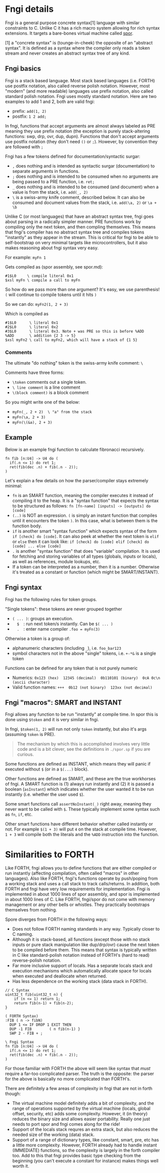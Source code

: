 # Fngi details

Fngi is a general purpose concrete syntax[1] language with similar constraints
to C. Unlike C it has a rich macro system allowing for rich syntax extensions.
It targets a bare-bones virtual machine called [spor](./spor.md).

[1] a "concrete syntax" is (tounge-in-cheek) the opposite of an "abstract
syntax". It is defined as a syntax where the compiler only reads a token stream
and never creates an abstract syntax tree of any kind.

## Fngi basics
Fngi is a stack based language. Most stack based languages (i.e. FORTH) use
postfix notation, also called reverse polish notation. However, most "modern"
(and more readable) languages use prefix notation, also called standard polish
notation. Fngi uses mostly standard notation. Here are two examples to add 1 and
2, both are valid fngi:

- prefix: `add(1, 2)`
- postfix: `1 2 add;`

In fngi, functions that accept arguments are almost always labeled as PRE
meaning they use prefix notation (the exception is purely stack-altering
functions: swp, drp, ovr, dup, dupn). Functions that don't accept arguments use
postfix notation (they don't need `()` or `;`). However, by convention they
are followed with `;`

Fngi has a few tokens defined for documentation/syntactic surgar:
* `,` does nothing and is intended as syntactic surgar (documentation) to
  separate arguments in functions.
* `;` does nothing and is intended to be consumed when no arguments are being
  passed to a PRE function, i.e. `ret;`
* `_` does nothing and is intended to be consumed (and document) when a value is
  from the stack, i.e. `add(_, 2)`
* `\` is a swiss-army knife comment, described below. It can also be consumed
  and document values from the stack, i.e. `add(\a, 2)` or `\a + \b`

Unlike C (or most languages) that have an abstract syntax tree, fngi goes about
parsing in a radically simpler manner. PRE functions work by compiling only the
next token, and then compling themselves. This means that fngi's compiler has no
abstract syntax tree and compiles tokens "instantly" as they appear in the
stream. This is critical for fngi to be able to self-bootstrap on very minimal
targets like microcontrollers, but it also makes reasoning about fngi syntax
very easy.

For example: `myFn 1`

Gets compiled as (spor assembly, see spor.md):

```
#1$L0     \ compile literal 0x1
$xsl myFn \ compile a call to myFn
```

So how do we pass more than one argument? It's easy, we use parenthesis!
`(` will continue to compile tokens until it hits `)`

So we can do: `myFn2(1, 2 + 3)`

Which is compiled as
```
#1$L0      \ literal 0x1
#2$L0      \ literal 0x2
#3$L0      \ literal 0x3. Note + was PRE so this is before %ADD
%ADD       \ addition {2 3 -> 5}
$xsl myFn2 \ call to myFn2, which will have a stack of {1 5}
```

### Comments
The ultimate "do nothing" token is the swiss-army knife comment: `\`

Comments have three forms:
* `\token` comments out a single token.
* `\ line comment` is a line comment
* `\(block comment)` is a block comment

So you might write one of the below:
* `myFn(_, 2 + 2)  \ "a" from the stack`
* `myFn(\a, 2 + 3)`
* `myFn(\(&a), 2 + 3)`

## Example

Below is an example fngi function to calculate fibronacci recursively.

```
fn fib [n:U4] -> U4 do (
  if(.n <= 1) do ret 1;
  ret(fib(dec .n) + fib(.n - 2));
)
```

Let's explain a few details on how the parser/compiler stays extremely minimal:

- `fn` is an SMART function, meaning the compiler executes it instead of
  compiling it to the heap. It is a "syntax function" that expects the syntax to
  be structured as follows: `fn [fn-name] [inputs] -> [outputs] do [code]`
- `(..)` is NOT an expression. `(` is simply an instant function that compiles
  until it encounters the token `)`. In this case, what is between them is the
  function body.
- `if` is another smart "syntax function" which expects syntax of the form
  `if [check] do [code]`. It can also peek at whether the next token is `elif`
  or `else` then it can look like: `if [check] do [code] elif [check] do [code]
  ... else [code]`
- `.` is another "syntax function" that does "variable" compilation. It is used
  for fetching and storing variables of all types (globals, inputs or locals),
  as well as references, module lookups, etc.
- If a token can be interpreted as a number, then it is a number. Otherwise it's
  treated as a constant or function (which might be SMART/INSTANT).

## Fngi syntax
Fngi has the following rules for token groups.

"Single tokens": these tokens are never grouped together

* `( ... )`: groups an execution.
* `   $   `: run next token/s instantly. Can be `$( ... )`
* `   .   `: enter name compiler `.foo = myFn(3)`

Otherwise a token is a group of:
* alphanumeric characters (including `_`), i.e. `foo_bar123`
* symbol characters not in the above "single" tokens, i.e. `+-*&` is a single
  token

Functions can be defined for any token that is not purely numeric
* Numerics: `0x123 (hex)  12345 (decimal)  0b110101 (binary)  0cA 0c\n
  (ascii character)`
* Valid function names:  `+++  0b12 (not binary)  123xx (not decimal)`

## Fngi "macros": SMART and INSTANT
Fngi allows any function to be run "instantly" at compile time. In spor this is
done using `$token` and it is very similar in fngi.

In fngi, `$token(1, 2)` will run not only `token` instantly, but also it's args
(assuming `token` is PRE).

> The mechanism by which this is accomplished involves very little code and is a
> bit clever, see the definitions in `./spor.sp` if you are curious.

Some functions are defined as INSTANT, which means they will panic if executed
without `$` (or in a `$(...)` block).

Other functions are defined as SMART, and these are the true workhorses of fngi.
A SMART function is (1) always run instantly and (2) it is passed a boolean
(`asInstant`) which indicates whether the user wanted it to be run instantly
(i.e. whether the user used `$`).

Some smart functions call `assertNoInstant(_)` right away, meaning they never
want to be called with `$`. These typically implement some syntax such as `fn`,
`if`, etc.

Other smart functions have different behavior whether called instantly or not.
For example `$(1 + 3)` will put `4` on the stack at compile time. However,
`1 + 3` will compile both the literals and the `%ADD` instruction into the
function.

# Similarities to FORTH
Like FORTH, fngi allows you to define functions that are either compiled or
run instantly (affecting compilation, often called "macros" in other
languages). Also like FORTH, fngi's functions operate by push/poping from a
working stack and uses a call stack to track calls/returns.  In addition, both
FORTH and fngi have very low requirements for implementation.  Fngi is
implemented in about 1000 lines of spor assembly, and spor is implemented in
about 1000 lines of C. Like FORTH, fngi/spor do not come with memory management
or any other bells or whistles. They practically bootstraps themselves from
nothing.

Spore diverges from FORTH in the following ways:
- Does not follow FORTH naming standards in any way. Typically closer to
  C naming.
- Although it is stack-based, all functions (except those with no stack inputs
  or pure stack manipulation like dup/drp/ovr) cause the next token to be
  compiled before them. This means that syntax is typically written in C like
  standard-polish notation instead of FORTH's (hard to read) reverse-polish
  notation.
- Far more inclusive support of locals. Has a separate locals stack and
  execution mechanisms which automatically allocate space for locals when
  executed and deallocate when returned.
- Has less dependence on the working stack (data stack in FORTH).

```
// C Syntax
uint32_t fib(uint32_t n) {
    if (n <= 1) return 1;
    return fib(n-1) + fib(n-2);
}

( FORTH Syntax)
:FIB ( n -> fibN)
  DUP 1 <= IF DROP 1 EXIT THEN
  DUP -1 FIB        ( n fib(n-1) }
  SWP 2 - FIB + ;

\ Fngi Syntax
fn fib [n:U4] -> U4 do (
  if(.n <= 1) do ret 1;
  ret(fib(dec .n) + fib(.n - 2));
)
```

For those familiar with FORTH the above will seem like syntax that _must_
require a far-too complicated parser. The truth is the opposite: the parser for
the above is basically no more complicated than FORTH's.

There are definitely a few areas of complexity in fngi that are not in forth
though:

* The virtual machine model definitely adds a bit of complexity, and the range
  of operations supported by the virtual machine (locals, global offset,
  security, etc) adds some complexity. However, it (in theory) reduces the
  binary size and allows easier portability. Really one just needs to port spor
  and fngi comes along for the ride!
* Support of the locals stack requres an extra stack, but also reduces the
  needed size of the working (data) stack.
* Support of a range of dictionary types, like constant, smart, pre, etc has a
  little more complexity. However, FORTH already had to handle instant
  (IMMEDIATE) functions, so the complexity is largely in the forth compiler too.
  Add to this that fngi provides basic type checking from the beginning (you
  can't execute a constant for instance) makes things well worth it.


